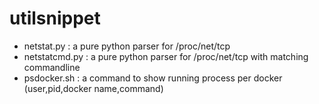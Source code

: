 # utilsnippet

* netstat.py : a pure python parser for /proc/net/tcp
* netstatcmd.py : a pure python parser for /proc/net/tcp with matching commandline
* psdocker.sh : a command to show running process per docker (user,pid,docker name,command)
